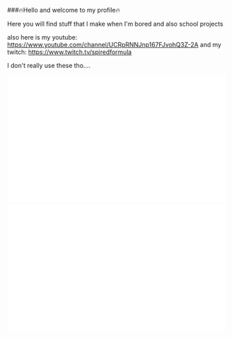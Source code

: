###🔥Hello and welcome to my profile🔥

Here you will find stuff that I make when I'm bored and also school projects

also here is my youtube: https://www.youtube.com/channel/UCRpRNNJnp167FJvohQ3Z-2A
and my twitch: https://www.twitch.tv/spiredformula

I don't really use these tho....


![](https://raw.githubusercontent.com/SpiredFormula/github-stats/master/generated/languages.svg#gh-dark-mode-only)
![](https://raw.githubusercontent.com/SpiredFormula/github-stats/master/generated/overview.svg#gh-dark-mode-only)

